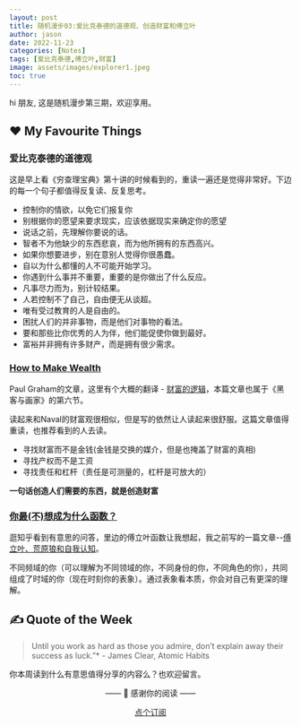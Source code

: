 ```yaml
---
layout: post
title: 随机漫步03:爱比克泰德的道德观、创造财富和傅立叶
author: jason
date: 2022-11-23
categories: [Notes]
tags: [爱比克泰德,傅立叶,财富]
image: assets/images/explorer1.jpeg
toc: true
---
```

hi 朋友, 这是随机漫步第三期，欢迎享用。

## ♥️ My Favourite Things

### 爱比克泰德的道德观
这是早上看《穷查理宝典》第十讲的时候看到的，重读一遍还是觉得非常好。下边的每一个句子都值得反复读、反复思考。
- 控制你的情欲，以免它们报复你  
- 别根据你的愿望来要求现实，应该依据现实来确定你的愿望  
- 说话之前，先理解你要说的话。  
- 智者不为他缺少的东西悲哀，而为他所拥有的东西高兴。  
- 如果你想要进步，别在意别人觉得你很愚蠢。  
- 自以为什么都懂的人不可能开始学习。  
- 你遇到什么事并不重要，重要的是你做出了什么反应。  
- 凡事尽力而为，别计较结果。  
- 人若控制不了自己，自由便无从谈超。  
- 唯有受过教育的人是自由的。  
- 困扰人们的并非事物，而是他们对事物的看法。  
- 要和那些比你优秀的人为伴，他们能促使你做到最好。  
- 富裕并非拥有许多财产，而是拥有很少需求。  

### [How to Make Wealth](http://www.paulgraham.com/wealth.html)
Paul Graham的文章，这里有个大概的翻译 - [财富的逻辑](https://zhuanlan.zhihu.com/p/129892904)，本篇文章也属于《黑客与画家》的第六节。

读起来和Naval的财富观很相似，但是写的依然让人读起来很舒服。这篇文章值得重读，也推荐看到的人去读。

- 寻找财富而不是金钱(金钱是交换的媒介，但是也掩盖了财富的真相)
- 寻找产权而不是工资
- 寻找责任和杠杆（责任是可测量的，杠杆是可放大的）

**一句话创造人们需要的东西，就是创造财富**


###  [你最(不)想成为什么函数？](https://www.zhihu.com/question/547168398/answer/2716047972)
逛知乎看到有意思的问答，里边的傅立叶函数让我想起，我之前写的一篇文章--[傅立叶、荒原狼和自我认知](https://icodingc.github.io/Fourier/)。

不同频域的你（可以理解为不同领域的你，不同身份的你，不同角色的你），共同组成了时域的你（现在时刻你的表象）。通过表象看本质，你会对自己有更深的理解。


## ✍️ Quote of the Week
> Until you work as hard as those you admire, don’t explain away their success as luck.”* - James Clear, Atomic Habits


你本周读到什么有意思值得分享的内容么？也欢迎留言。

<center>
<p>—— 💌 感谢你的阅读 ——</p>


<a target="_blank" href="https://explorer.zhubai.love/" class="btn btn-danger">点个订阅</a>
</center>
